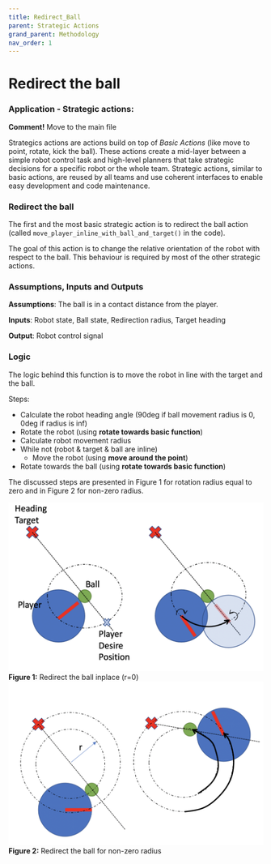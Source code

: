 ```yaml
---
title: Redirect_Ball
parent: Strategic Actions
grand_parent: Methodology
nav_order: 1
---
```


# Redirect the ball 

### Application - Strategic actions: 
__Comment!__ Move to the main file

Strategics actions are actions build on top of _Basic Actions_ (like move to point, rotate, kick the ball).
These actions create a mid-layer between a simple robot control task and high-level planners that take strategic decisions for a specific robot or the whole team.
Strategic actions, similar to basic actions, are reused by all teams and use coherent interfaces to enable easy development and code maintenance.

### Redirect the ball
The first and the most basic strategic action is to redirect the ball action (called ```move_player_inline_with_ball_and_target()``` in the code).

The goal of this action is to change the relative orientation of the robot with respect to the ball. 
This behaviour is required by most of the other strategic actions.

### Assumptions, Inputs and Outputs
__Assumptions__: The ball is in a contact distance from the player.

__Inputs__: Robot state, Ball state, Redirection radius, Target heading

__Output__: Robot control signal

### Logic
The logic behind this function is to move the robot in line with the target and the ball.

Steps:
* Calculate the robot heading angle (90deg if ball movement radius is 0, 0deg if radius is inf)
* Rotate the robot (using __rotate towards basic function__)  
* Calculate robot movement radius
* While not (robot & target & ball are inline)
    * Move the robot (using __move around the point__)
* Rotate towards the ball (using __rotate towards basic function__)    

The discussed steps are presented in Figure 1 for rotation radius equal to zero and in Figure 2 for non-zero radius. 

![Behavioural Design](../../Images/redirect_the_ball_inplace.png)
__Figure 1:__ Redirect the ball inplace (r=0)
![Creational Design](../../Images/redirect_the_ball_with_r.png)
__Figure 2:__ Redirect the ball for non-zero radius 
